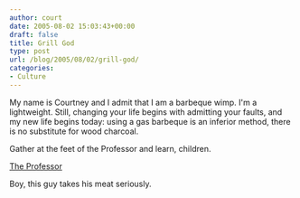 ```yaml
---
author: court
date: 2005-08-02 15:03:43+00:00
draft: false
title: Grill God
type: post
url: /blog/2005/08/02/grill-god/
categories:
- Culture
---
```


My name is Courtney and I admit that I am a barbeque wimp.  I'm a lightweight.  Still, changing your life begins with admitting your faults, and my new life begins today:  using a gas barbeque is an inferior method, there is no substitute for wood charcoal.

Gather at the feet of the Professor and learn, children.

[The Professor](http://www.wiviott.com/)

Boy, this guy takes his meat seriously.
